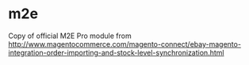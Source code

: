 # m2e
Copy of official M2E Pro module from http://www.magentocommerce.com/magento-connect/ebay-magento-integration-order-importing-and-stock-level-synchronization.html
